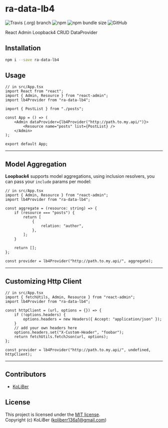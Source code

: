 # ra-data-lb4

![Travis (.org) branch](https://img.shields.io/travis/ckoliber/ra-data-lb4/master)
![npm](https://img.shields.io/npm/v/ra-data-lb4)
![npm bundle size](https://img.shields.io/bundlephobia/min/ra-data-lb4)
![GitHub](https://img.shields.io/github/license/ckoliber/ra-data-lb4)

React Admin Loopback4 CRUD DataProvider

## Installation

```bash
npm i --save ra-data-lb4
```

## Usage

```tsx
// in src/App.tsx
import React from "react";
import { Admin, Resource } from "react-admin";
import lb4Provider from "ra-data-lb4";

import { PostList } from "./posts";

const App = () => (
    <Admin dataProvider={lb4Provider("http://path.to.my.api/")}>
        <Resource name="posts" list={PostList} />
    </Admin>
);

export default App;
```

---

## Model Aggregation

**Loopback4** supports model aggregations, using inclusion resolvers, you can pass your `include` params per model:

```tsx
// in src/App.tsx
import { Admin, Resource } from "react-admin";
import lb4Provider from "ra-data-lb4";

const aggregate = (resource: string) => {
    if (resource === "posts") {
        return [
            {
                relation: "author",
            },
        ];
    }

    return [];
};

const provider = lb4Provider("http://path.to.my.api/", aggregate);
```

---

## Customizing Http Client

```tsx
// in src/App.tsx
import { fetchUtils, Admin, Resource } from "react-admin";
import lb4Provider from "ra-data-lb4";

const httpClient = (url, options = {}) => {
    if (!options.headers) {
        options.headers = new Headers({ Accept: "application/json" });
    }
    // add your own headers here
    options.headers.set("X-Custom-Header", "foobar");
    return fetchUtils.fetchJson(url, options);
};

const provider = lb4Provider("http://path.to.my.api/", undefined, httpClient);
```

---

## Contributors

-   [KoLiBer](https://www.linkedin.com/in/mohammad-hosein-nemati-665b1813b/)

## License

This project is licensed under the [MIT license](LICENSE.md).  
Copyright (c) KoLiBer (koliberr136a1@gmail.com)
